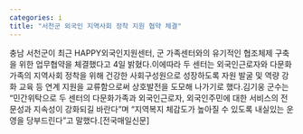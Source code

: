 ```yaml
---
categories: i
title: "서천군 외국인 지역사회 정착 지원 협약 체결"
---
```

충남 서천군이 최근 HAPPY외국인지원센터, 군 가족센터와의 유기적인 협조체제 구축을 위한 업무협약을 체결했다고 4일 밝혔다.이에따라 두 센터는 외국인근로자와 다문화가족의 지역사회 정착을 위해 건강한 사회구성원으로 성장하도록 자원 발굴 및 역량 강화 교육 등 연계 지원을 교류함으로써 상호발전을 도모해 나가기로 했다.김기웅 군수는 “민간위탁으로 두 센터의 다문화가족과 외국인근로자, 외국인주민에 대한 서비스의 전문성과 지속성이 강화되길 바란다”며 “지역복지 체감도가 높아질 수 있도록 내실있는 운영을 당부드린다”고 말했다.[전국매일신문]